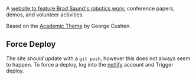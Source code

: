 A [website to feature Brad Saund's robotics work:](https://www.bradsaund.com/) conference papers, demos, and volunteer activities. 

Based on the [Academic Theme](https://github.com/gcushen/hugo-academic/) by George Cushen. 


## Force Deploy
The site _should_ update with a `git push`, however this does not always seem to happen. To force a deploy, log into the [netlify](https://www.netlify.com) account and Trigger deploy.
